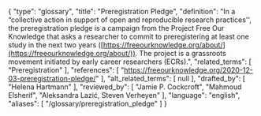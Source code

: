 {
    "type": "glossary",
    "title": "Preregistration Pledge",
    "definition": "In a “collective action in support of open and reproducible research practices'', the preregistration pledge is a campaign from the Project Free Our Knowledge that asks a researcher to commit to preregistering at least one study in the next two years ([https://freeourknowledge.org/about/](https://freeourknowledge.org/about/)). The project is a grassroots movement initiated by early career researchers (ECRs).",
    "related_terms": [
        "Preregistration"
    ],
    "references": [
        "https://freeourknowledge.org/2020-12-03-preregistration-pledge/"
    ],
    "alt_related_terms": [
        null
    ],
    "drafted_by": [
        "Helena Hartmann"
    ],
    "reviewed_by": [
        "Jamie P. Cockcroft",
        "Mahmoud Elsherif",
        "Aleksandra Lazić, Steven Verheyen"
    ],
    "language": "english",
    "aliases": [
        "/glossary/preregistration_pledge"
    ]
}